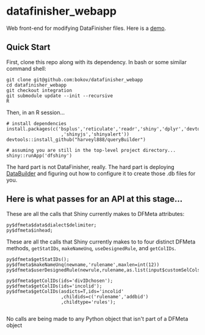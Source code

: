 # datafinisher_webapp
Web front-end for modifying DataFinisher files. 
Here is a [demo](https://bokov.shinyapps.io/dfshiny/).

## Quick Start
First, clone this repo along with its dependency. In bash or some similar 
command shell:
```
git clone git@github.com:bokov/datafinisher_webapp
cd datafinisher_webapp
git checkout integration
git submodule update --init --recursive
R
```

Then, in an R session...
```
# install dependencies
install.packages(c('bsplus','reticulate','readr','shiny','dplyr','devtools'
                    ,'shinyjs','shinyalert'))
devtools::install_github("harveyl888/queryBuilder")

# assuming you are still in the top-level project directory...
shiny::runApp('dfshiny')
```

The hard part is not DataFinisher, really. The hard part is deploying
[DataBuilder](https://informatics.gpcnetwork.org/trac/Project/wiki/BuilderSaga)
and figuring out how to configure it to create those .db files for you.

## Here is what passes for an API at this stage...

These are all the calls that Shiny currently makes to DFMeta attributes:
```
py$dfmeta$data$dialect$delimiter;
py$dfmeta$inhead;
```
These are all the calls that Shiny currently makes to to four distinct DFMeta
methods, `getStatIDs`, `makeNameUnq`, `useDesignedRule`, and `getColIDs`.
```
py$dfmeta$getStatIDs();
py$dfmeta$makeNameUnq(newname,'rulename',maxlen=int(12))
py$dfmeta$userDesignedRule(newrule,rulename,as.list(input$customSelCols));

py$dfmeta$getColIDs(ids='divIDchosen');
py$dfmeta$getColIDs(ids='incolid');
py$dfmeta$getColIDs(asdicts=T,ids='incolid'
                    ,childids=c('rulename','addbid')
                    ,childtype='rules');
                    
```
No calls are being made to any Python object that isn't part of a DFMeta object
